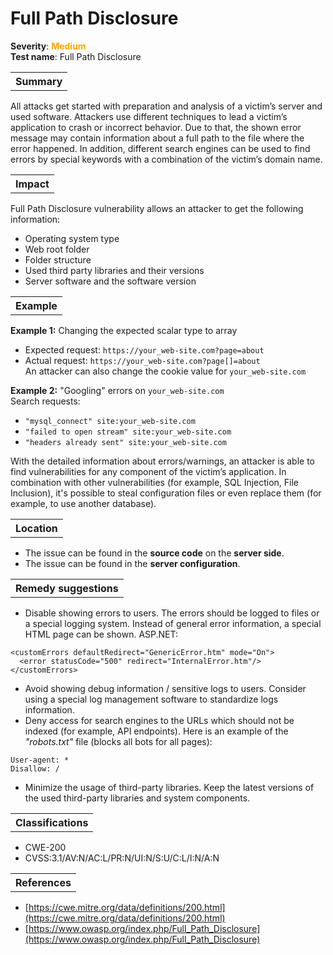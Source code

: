 # Full Path Disclosure

<b>Severity</b>: <b><font color="orange">Medium</font></b><br>
<b>Test name</b>: Full Path Disclosure

<table id="simple-table">
    <tr>
        <th><strong>Summary</strong></th>
    </tr>
</table>

 All attacks get started with preparation and analysis of a victim’s server and used software. Attackers use different techniques to lead a victim’s application to crash or incorrect behavior. Due to that, the shown error message may contain information about a full path to the file where the error happened. In addition, different search engines can be used to find errors by special keywords with a combination of the victim’s domain name. 


<table id="simple-table">
    <tr>
        <th><strong>Impact</strong></th>
    </tr>
</table>

Full Path Disclosure vulnerability allows an attacker to get the following information:
* Operating system type
* Web root folder
* Folder structure
* Used third party libraries and their versions
* Server software and the software version



<table id="simple-table">
    <tr>
        <th><strong>Example</strong></th>
    </tr>
</table>

**Example 1:** Changing the expected scalar type to array
* Expected request: `https://your_web-site.com?page=about`
* Actual request: `https://your_web-site.com?page[]=about`<br>
An attacker can also change the cookie value for `your_web-site.com`

**Example 2:**
"Googling" errors on `your_web-site.com`<br>
Search requests: 
* `"mysql_connect" site:your_web-site.com`
* `"failed to open stream" site:your_web-site.com`
* `"headers already sent" site:your_web-site.com`

With the detailed information about errors/warnings, an attacker is able to find vulnerabilities for any component of the victim’s application. In combination with other vulnerabilities (for example, SQL Injection, File Inclusion), it's possible to steal configuration files or even replace them (for example, to use another database).

<table id="simple-table">
    <tr>
        <th><strong>Location</strong></th>
    </tr>
</table>

* The issue can be found in the **source code** on the **server side**.
* The issue can be found in the **server configuration**.

<table id="simple-table">
    <tr>
        <th><strong>Remedy suggestions</strong></th>
    </tr>
</table>


* Disable showing errors to users. The errors should be logged to files or a special logging system. Instead of general error information, a special HTML page can be shown.
ASP.NET:
```
<customErrors defaultRedirect="GenericError.htm" mode="On">
  <error statusCode="500" redirect="InternalError.htm"/>
</customErrors>
```
* Avoid showing debug information / sensitive logs to users. Consider using a special log management software to standardize logs information.
* Deny access for search engines to the URLs which should not be indexed (for example, API endpoints). Here is an example of the _"robots.txt"_ file (blocks all bots for all pages):
```
User-agent: *
Disallow: /
```
* Minimize the usage of third-party libraries. Keep the latest versions of the used third-party libraries and system components.



<table id="simple-table">
    <tr>
        <th><strong>Classifications</strong></th>
    </tr>
</table>

* CWE-200
* CVSS:3.1/AV:N/AC:L/PR:N/UI:N/S:U/C:L/I:N/A:N 


<table id="simple-table">
    <tr>
        <th><strong>References</strong></th>
    </tr>
</table>

* [https://cwe.mitre.org/data/definitions/200.html](https://cwe.mitre.org/data/definitions/200.html)
* [https://www.owasp.org/index.php/Full_Path_Disclosure](https://www.owasp.org/index.php/Full_Path_Disclosure)
